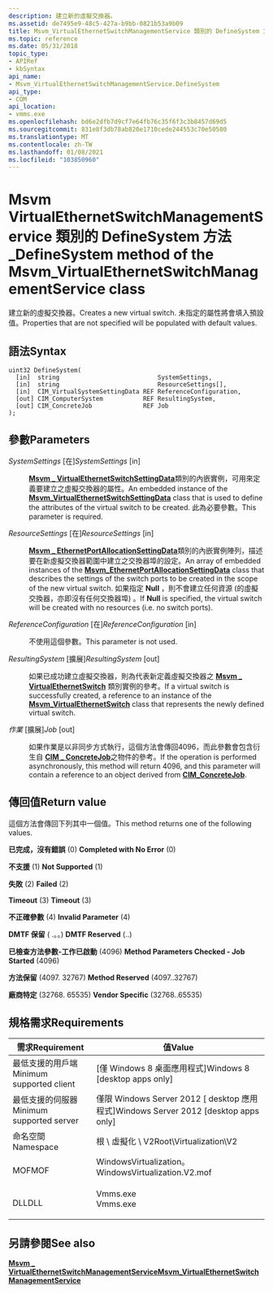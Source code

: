 ```yaml
---
description: 建立新的虛擬交換器。
ms.assetid: de7495e9-48c5-427a-b9bb-0821b53a9b09
title: Msvm_VirtualEthernetSwitchManagementService 類別的 DefineSystem 方法
ms.topic: reference
ms.date: 05/31/2018
topic_type:
- APIRef
- kbSyntax
api_name:
- Msvm_VirtualEthernetSwitchManagementService.DefineSystem
api_type:
- COM
api_location:
- vmms.exe
ms.openlocfilehash: bd6e2dfb7d9cf7e64fb76c35f6f3c3b8457d69d5
ms.sourcegitcommit: 831e8f3db78ab820e1710cede244553c70e50500
ms.translationtype: MT
ms.contentlocale: zh-TW
ms.lasthandoff: 01/08/2021
ms.locfileid: "103850960"
---
```

# <a name="definesystem-method-of-the-msvm_virtualethernetswitchmanagementservice-class"></a><span data-ttu-id="96fb7-103">Msvm VirtualEthernetSwitchManagementService 類別的 DefineSystem 方法 \_</span><span class="sxs-lookup"><span data-stu-id="96fb7-103">DefineSystem method of the Msvm\_VirtualEthernetSwitchManagementService class</span></span>

<span data-ttu-id="96fb7-104">建立新的虛擬交換器。</span><span class="sxs-lookup"><span data-stu-id="96fb7-104">Creates a new virtual switch.</span></span> <span data-ttu-id="96fb7-105">未指定的屬性將會填入預設值。</span><span class="sxs-lookup"><span data-stu-id="96fb7-105">Properties that are not specified will be populated with default values.</span></span>

## <a name="syntax"></a><span data-ttu-id="96fb7-106">語法</span><span class="sxs-lookup"><span data-stu-id="96fb7-106">Syntax</span></span>


```mof
uint32 DefineSystem(
  [in]  string                           SystemSettings,
  [in]  string                           ResourceSettings[],
  [in]  CIM_VirtualSystemSettingData REF ReferenceConfiguration,
  [out] CIM_ComputerSystem           REF ResultingSystem,
  [out] CIM_ConcreteJob              REF Job
);
```



## <a name="parameters"></a><span data-ttu-id="96fb7-107">參數</span><span class="sxs-lookup"><span data-stu-id="96fb7-107">Parameters</span></span>

<dl> <dt>

<span data-ttu-id="96fb7-108">*SystemSettings* \[在\]</span><span class="sxs-lookup"><span data-stu-id="96fb7-108">*SystemSettings* \[in\]</span></span>
</dt> <dd>

<span data-ttu-id="96fb7-109">[**Msvm \_ VirtualEthernetSwitchSettingData**](msvm-virtualethernetswitchsettingdata.md)類別的內嵌實例，可用來定義要建立之虛擬交換器的屬性。</span><span class="sxs-lookup"><span data-stu-id="96fb7-109">An embedded instance of the [**Msvm\_VirtualEthernetSwitchSettingData**](msvm-virtualethernetswitchsettingdata.md) class that is used to define the attributes of the virtual switch to be created.</span></span> <span data-ttu-id="96fb7-110">此為必要參數。</span><span class="sxs-lookup"><span data-stu-id="96fb7-110">This parameter is required.</span></span>

</dd> <dt>

<span data-ttu-id="96fb7-111">*ResourceSettings* \[在\]</span><span class="sxs-lookup"><span data-stu-id="96fb7-111">*ResourceSettings* \[in\]</span></span>
</dt> <dd>

<span data-ttu-id="96fb7-112">[**Msvm \_ EthernetPortAllocationSettingData**](msvm-ethernetportallocationsettingdata.md)類別的內嵌實例陣列，描述要在新虛擬交換器範圍中建立之交換器埠的設定。</span><span class="sxs-lookup"><span data-stu-id="96fb7-112">An array of embedded instances of the [**Msvm\_EthernetPortAllocationSettingData**](msvm-ethernetportallocationsettingdata.md) class that describes the settings of the switch ports to be created in the scope of the new virtual switch.</span></span> <span data-ttu-id="96fb7-113">如果指定 **Null** ，則不會建立任何資源 (的虛擬交換器，亦即沒有任何交換器埠) 。</span><span class="sxs-lookup"><span data-stu-id="96fb7-113">If **Null** is specified, the virtual switch will be created with no resources (i.e. no switch ports).</span></span>

</dd> <dt>

<span data-ttu-id="96fb7-114">*ReferenceConfiguration* \[在\]</span><span class="sxs-lookup"><span data-stu-id="96fb7-114">*ReferenceConfiguration* \[in\]</span></span>
</dt> <dd>

<span data-ttu-id="96fb7-115">不使用這個參數。</span><span class="sxs-lookup"><span data-stu-id="96fb7-115">This parameter is not used.</span></span>

</dd> <dt>

<span data-ttu-id="96fb7-116">*ResultingSystem* \[擴展\]</span><span class="sxs-lookup"><span data-stu-id="96fb7-116">*ResultingSystem* \[out\]</span></span>
</dt> <dd>

<span data-ttu-id="96fb7-117">如果已成功建立虛擬交換器，則為代表新定義虛擬交換器之 [**Msvm \_ VirtualEthernetSwitch**](msvm-virtualethernetswitch.md) 類別實例的參考。</span><span class="sxs-lookup"><span data-stu-id="96fb7-117">If a virtual switch is successfully created, a reference to an instance of the [**Msvm\_VirtualEthernetSwitch**](msvm-virtualethernetswitch.md) class that represents the newly defined virtual switch.</span></span>

</dd> <dt>

<span data-ttu-id="96fb7-118">*作業* \[擴展\]</span><span class="sxs-lookup"><span data-stu-id="96fb7-118">*Job* \[out\]</span></span>
</dt> <dd>

<span data-ttu-id="96fb7-119">如果作業是以非同步方式執行，這個方法會傳回4096，而此參數會包含衍生自 [**CIM \_ ConcreteJob**](/previous-versions//cc136808(v=vs.85))之物件的參考。</span><span class="sxs-lookup"><span data-stu-id="96fb7-119">If the operation is performed asynchronously, this method will return 4096, and this parameter will contain a reference to an object derived from [**CIM\_ConcreteJob**](/previous-versions//cc136808(v=vs.85)).</span></span>

</dd> </dl>

## <a name="return-value"></a><span data-ttu-id="96fb7-120">傳回值</span><span class="sxs-lookup"><span data-stu-id="96fb7-120">Return value</span></span>

<span data-ttu-id="96fb7-121">這個方法會傳回下列其中一個值。</span><span class="sxs-lookup"><span data-stu-id="96fb7-121">This method returns one of the following values.</span></span>

<dl> <dt>

<span data-ttu-id="96fb7-122">**已完成，沒有錯誤** (0) </span><span class="sxs-lookup"><span data-stu-id="96fb7-122">**Completed with No Error** (0)</span></span>
</dt> <dt>

<span data-ttu-id="96fb7-123">**不支援** (1) </span><span class="sxs-lookup"><span data-stu-id="96fb7-123">**Not Supported** (1)</span></span>
</dt> <dt>

<span data-ttu-id="96fb7-124">**失敗** (2) </span><span class="sxs-lookup"><span data-stu-id="96fb7-124">**Failed** (2)</span></span>
</dt> <dt>

<span data-ttu-id="96fb7-125">**Timeout** (3) </span><span class="sxs-lookup"><span data-stu-id="96fb7-125">**Timeout** (3)</span></span>
</dt> <dt>

<span data-ttu-id="96fb7-126">**不正確參數** (4) </span><span class="sxs-lookup"><span data-stu-id="96fb7-126">**Invalid Parameter** (4)</span></span>
</dt> <dt>

<span data-ttu-id="96fb7-127">**DMTF 保留** ( .。。) </span><span class="sxs-lookup"><span data-stu-id="96fb7-127">**DMTF Reserved** (..)</span></span>
</dt> <dt>

<span data-ttu-id="96fb7-128">**已檢查方法參數-工作已啟動** (4096) </span><span class="sxs-lookup"><span data-stu-id="96fb7-128">**Method Parameters Checked - Job Started** (4096)</span></span>
</dt> <dt>

<span data-ttu-id="96fb7-129">**方法保留** (4097. 32767) </span><span class="sxs-lookup"><span data-stu-id="96fb7-129">**Method Reserved** (4097..32767)</span></span>
</dt> <dt>

<span data-ttu-id="96fb7-130">**廠商特定** (32768. 65535) </span><span class="sxs-lookup"><span data-stu-id="96fb7-130">**Vendor Specific** (32768..65535)</span></span>
</dt> </dl>

## <a name="requirements"></a><span data-ttu-id="96fb7-131">規格需求</span><span class="sxs-lookup"><span data-stu-id="96fb7-131">Requirements</span></span>



| <span data-ttu-id="96fb7-132">需求</span><span class="sxs-lookup"><span data-stu-id="96fb7-132">Requirement</span></span> | <span data-ttu-id="96fb7-133">值</span><span class="sxs-lookup"><span data-stu-id="96fb7-133">Value</span></span> |
|-------------------------------------|---------------------------------------------------------------------------------------------------------|
| <span data-ttu-id="96fb7-134">最低支援的用戶端</span><span class="sxs-lookup"><span data-stu-id="96fb7-134">Minimum supported client</span></span><br/> | <span data-ttu-id="96fb7-135">\[僅 Windows 8 桌面應用程式\]</span><span class="sxs-lookup"><span data-stu-id="96fb7-135">Windows 8 \[desktop apps only\]</span></span><br/>                                                              |
| <span data-ttu-id="96fb7-136">最低支援的伺服器</span><span class="sxs-lookup"><span data-stu-id="96fb7-136">Minimum supported server</span></span><br/> | <span data-ttu-id="96fb7-137">僅限 Windows Server 2012 \[ desktop 應用程式\]</span><span class="sxs-lookup"><span data-stu-id="96fb7-137">Windows Server 2012 \[desktop apps only\]</span></span><br/>                                                    |
| <span data-ttu-id="96fb7-138">命名空間</span><span class="sxs-lookup"><span data-stu-id="96fb7-138">Namespace</span></span><br/>                | <span data-ttu-id="96fb7-139">根 \\ 虛擬化 \\ V2</span><span class="sxs-lookup"><span data-stu-id="96fb7-139">Root\\Virtualization\\V2</span></span><br/>                                                                     |
| <span data-ttu-id="96fb7-140">MOF</span><span class="sxs-lookup"><span data-stu-id="96fb7-140">MOF</span></span><br/>                      | <dl> <span data-ttu-id="96fb7-141"><dt>WindowsVirtualization。</dt></span><span class="sxs-lookup"><span data-stu-id="96fb7-141"><dt>WindowsVirtualization.V2.mof</dt></span></span> </dl> |
| <span data-ttu-id="96fb7-142">DLL</span><span class="sxs-lookup"><span data-stu-id="96fb7-142">DLL</span></span><br/>                      | <dl> <span data-ttu-id="96fb7-143"><dt>Vmms.exe</dt></span><span class="sxs-lookup"><span data-stu-id="96fb7-143"><dt>Vmms.exe</dt></span></span> </dl>                     |



## <a name="see-also"></a><span data-ttu-id="96fb7-144">另請參閱</span><span class="sxs-lookup"><span data-stu-id="96fb7-144">See also</span></span>

<dl> <dt>

[<span data-ttu-id="96fb7-145">**Msvm \_ VirtualEthernetSwitchManagementService**</span><span class="sxs-lookup"><span data-stu-id="96fb7-145">**Msvm\_VirtualEthernetSwitchManagementService**</span></span>](msvm-virtualethernetswitchmanagementservice.md)
</dt> </dl>

 

